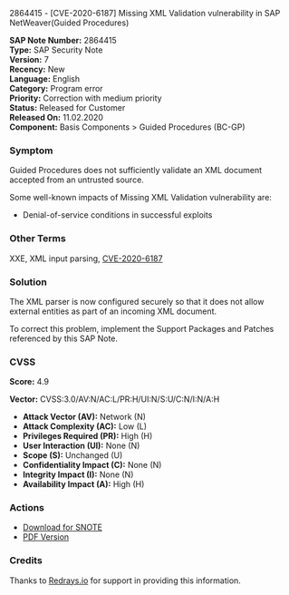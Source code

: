 2864415 - [CVE-2020-6187] Missing XML Validation vulnerability in SAP NetWeaver(Guided Procedures)

**SAP Note Number:** 2864415  
**Type:** SAP Security Note  
**Version:** 7  
**Recency:** New  
**Language:** English  
**Category:** Program error  
**Priority:** Correction with medium priority  
**Status:** Released for Customer  
**Released On:** 11.02.2020  
**Component:** Basis Components > Guided Procedures (BC-GP)  

### Symptom
Guided Procedures does not sufficiently validate an XML document accepted from an untrusted source.

Some well-known impacts of Missing XML Validation vulnerability are:

- Denial-of-service conditions in successful exploits

### Other Terms
XXE, XML input parsing, [CVE-2020-6187](https://cve.mitre.org/cgi-bin/cvename.cgi?name=CVE-2020-6187)

### Solution
The XML parser is now configured securely so that it does not allow external entities as part of an incoming XML document.

To correct this problem, implement the Support Packages and Patches referenced by this SAP Note.

### CVSS
**Score:** 4.9  

**Vector:** CVSS:3.0/AV:N/AC:L/PR:H/UI:N/S:U/C:N/I:N/A:H  

- **Attack Vector (AV):** Network (N)  
- **Attack Complexity (AC):** Low (L)  
- **Privileges Required (PR):** High (H)  
- **User Interaction (UI):** None (N)  
- **Scope (S):** Unchanged (U)  
- **Confidentiality Impact (C):** None (N)  
- **Integrity Impact (I):** None (N)  
- **Availability Impact (A):** High (H)  

### Actions
- [Download for SNOTE](https://notesdownloads.sap.com/note/0040000000199152020)
- [PDF Version](https://userapps.support.sap.com/sap/support/sfm/notes/print/0002864415?language=en-US&token=2BB63EB14FEE9DE2CD7A2C930115366B)

### Credits
Thanks to [Redrays.io](https://redrays.io) for support in providing this information.